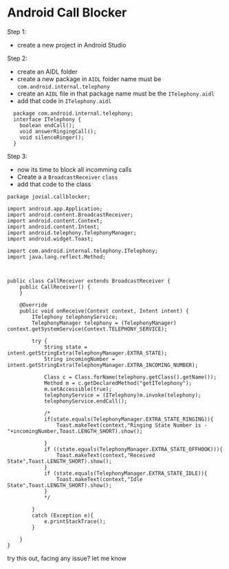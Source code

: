# Android Call Blocker

Step 1:
  - create a new project in Android Studio

Step 2:
  - create an AIDL folder 
  - create a new package in `AIDL` folder name must be `com.android.internal.telephony`
  - create an `AIDL` file in that package name must be the `ITelephony.aidl`
  - add that code in `ITelephony.aidl`
```
  package com.android.internal.telephony;
  interface ITelephony {
    boolean endCall();
    void answerRingingCall();
    void silenceRinger();
  }
```
Step 3:
  - now its time to block all incomming calls
  - Create a a `BroadcastReceiver` `class`
  - add that code to the class
```
package jovial.callblocker;

import android.app.Application;
import android.content.BroadcastReceiver;
import android.content.Context;
import android.content.Intent;
import android.telephony.TelephonyManager;
import android.widget.Toast;

import com.android.internal.telephony.ITelephony;
import java.lang.reflect.Method;



public class CallReceiver extends BroadcastReceiver {
    public CallReceiver() {
    }

    @Override
    public void onReceive(Context context, Intent intent) {
        ITelephony telephonyService;
        TelephonyManager telephony = (TelephonyManager) context.getSystemService(Context.TELEPHONY_SERVICE);

        try {
            String state = intent.getStringExtra(TelephonyManager.EXTRA_STATE);
            String incomingNumber = intent.getStringExtra(TelephonyManager.EXTRA_INCOMING_NUMBER);

            Class c = Class.forName(telephony.getClass().getName());
            Method m = c.getDeclaredMethod("getITelephony");
            m.setAccessible(true);
            telephonyService = (ITelephony)m.invoke(telephony);
            telephonyService.endCall();

            /*
            if(state.equals(TelephonyManager.EXTRA_STATE_RINGING)){
                Toast.makeText(context,"Ringing State Number is -"+incomingNumber,Toast.LENGTH_SHORT).show();

            }
            if ((state.equals(TelephonyManager.EXTRA_STATE_OFFHOOK))){
                Toast.makeText(context,"Received State",Toast.LENGTH_SHORT).show();
            }
            if (state.equals(TelephonyManager.EXTRA_STATE_IDLE)){
                Toast.makeText(context,"Idle State",Toast.LENGTH_SHORT).show();
            }
            */

        }
        catch (Exception e){
            e.printStackTrace();
        }

    }
}

```
try this out, facing any issue? let me know
